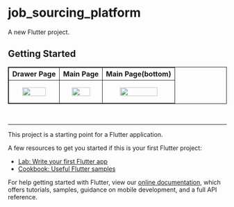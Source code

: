 # job_sourcing_platform

A new Flutter project.

## Getting Started

<table style="border:1px solid;">
  <tr >
    <th style="text-align: center; border:1px solid;">Drawer Page</th>
    <th style="text-align: center; border:1px solid;">Main Page</th>
    <th style="text-align: center; border:1px solid;">Main Page(bottom)</th>
  </tr>
  <tr >
    <td style="text-align: center; border:1px solid;padding:1em;">
        <img width="80%" src="app_image/drawer.png">
    </td>
    <td style="text-align: center; border:1px solid;padding:1em;">
         <img width="80%" src="app_image/deals.png">
    </td>
    <td style="text-align: center; border:1px solid;padding:1em;">
         <img width="80%" src="app_image/indian.png">
    </td>
  </tr>
  
</table>
<br>
<hr>

This project is a starting point for a Flutter application.

A few resources to get you started if this is your first Flutter project:

- [Lab: Write your first Flutter app](https://flutter.dev/docs/get-started/codelab)
- [Cookbook: Useful Flutter samples](https://flutter.dev/docs/cookbook)

For help getting started with Flutter, view our
[online documentation](https://flutter.dev/docs), which offers tutorials,
samples, guidance on mobile development, and a full API reference.
